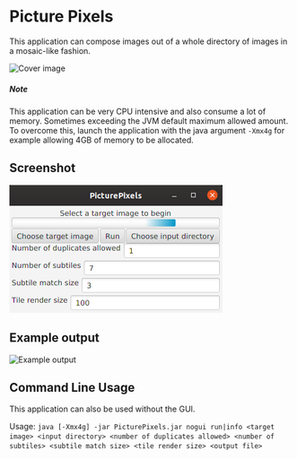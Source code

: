 # Picture Pixels
This application can compose images out of a whole directory of images in a mosaic-like fashion.

![Cover image](crossoutput.jpg)

##### Note
This application can be very CPU intensive and also consume a lot of memory. Sometimes exceeding the JVM default maximum allowed amount. To overcome this, launch the application with the java argument `-Xmx4g` for example allowing 4GB of memory to be allocated.

## Screenshot
![Screenshot](screenshot.png)

## Example output
![Example output](output.jpg)

## Command Line Usage
This application can also be used without the GUI.

Usage: ```java [-Xmx4g] -jar PicturePixels.jar nogui run|info <target image> <input directory> <number of duplicates allowed> <number of subtiles> <subtile match size> <tile render size> <output file>```
